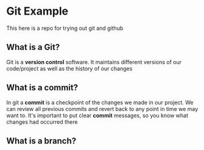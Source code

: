 # Git Example
This here is a repo for trying out git and github

## What is a Git?
Git is a **version control** software. It maintains different versions of our code/project as well as the history of our changes

## What is a commit?
In git a **commit** is a checkpoint of the changes we made in our project. We can review all previous commits and revert back to any point in time we may want to. It's important to put clear **commit** messages, so you know what changes had occurred there

## What is a branch?